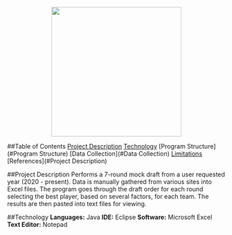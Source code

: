 <p align="center">
  <img src="https://upload.wikimedia.org/wikipedia/commons/f/f6/NFL_logo.png" length="200" width="300">
</p>

##Table of Contents
[Project Description](#Description)
[Technology](#Technology)
[Program Structure](#Program Structure)
[Data Collection](#Data Collection)
[Limitations](#Limitations)
[References](#Project Description)

##Project Description
Performs a 7-round mock draft from a user requested year (2020 - present). Data is 
manually gathered from various sites into Excel files. The program goes through
the draft order for each round selecting the best player, based on several factors, 
for each team. The results are then pasted into text files for viewing. 
<br>

##Technology
**Languages:** Java
**IDE:** Eclipse
**Software:** Microsoft Excel
**Text Editor:** Notepad

